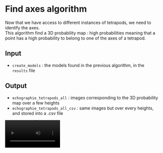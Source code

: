 # Find axes algorithm 

Now that we have access to different instances of tetrapods, we need to identify the axes.   
This algorithm find a 3D probability map : high probabilities meaning that a point has a high probability to belong to one of the axes of a tetrapod.

## Input

- `create_models` : the models found in the previous algorithm, in the `results` file

## Output 

- `echographie_tetrapods_all` : images corresponding to the 3D probability map over a few heights
- `echographie_tetrapods_all_csv` : same images but over every heights, and stored into a .csv file


 <video src="find_axes.mp4"  width=180>

